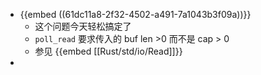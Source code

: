 - {{embed ((61dc11a8-2f32-4502-a491-7a1043b3f09a))}}
	- 这个问题今天轻松搞定了
	- `poll_read` 要求传入的 buf len >0 而不是 cap > 0
	- 参见 {{embed [[Rust/std/io/Read]]}}
-